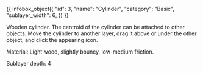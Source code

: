 {{ infobox_object({
	"id": 3,
	"name": "Cylinder",
	"category": "Basic",
	"sublayer_width": 6,
}) }}

Wooden cylinder. The centroid of the cylinder can be attached to other objects. Move the cylinder to another layer, drag it above or under the other object, and click the appearing icon.

Material:
Light wood, slightly bouncy, low-medium friction.

Sublayer depth: 4